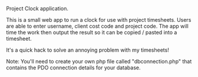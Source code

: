 Project Clock application.

This is a small web app to run a clock for use with project timesheets.  Users are able to enter username, client
cost code and project code.  The app will time the work then output the result so it can be copied / pasted
into a timesheet.

It's a quick hack to solve an annoying problem with my timesheets!

Note: You'll need to create your own php file called "dbconnection.php" that contains the PDO connection details
for your database. 
